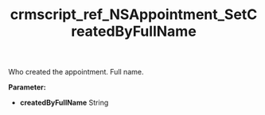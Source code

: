 ﻿---
title: crmscript_ref_NSAppointment_SetCreatedByFullName
description: NSAppointment.SetCreatedByFullName(String createdByFullName)
intellisense: NSAppointment.SetCreatedByFullName
keywords: NSAppointment, GetCreatedByFullName
so.topic: reference
---

Who created the appointment. Full name.

**Parameter:** 
 - **createdByFullName** String

